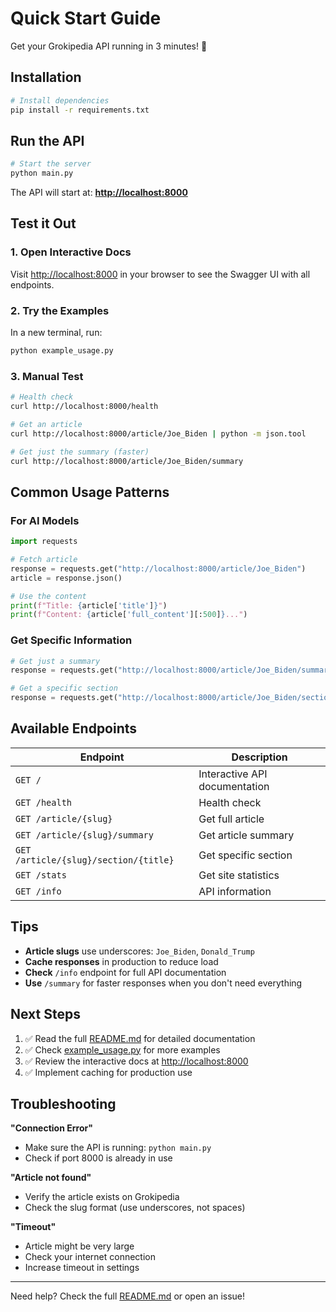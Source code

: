 # Quick Start Guide

Get your Grokipedia API running in 3 minutes! 🚀

## Installation

```bash
# Install dependencies
pip install -r requirements.txt
```

## Run the API

```bash
# Start the server
python main.py
```

The API will start at: **<http://localhost:8000>**

## Test it Out

### 1. Open Interactive Docs

Visit <http://localhost:8000> in your browser to see the Swagger UI with all endpoints.

### 2. Try the Examples

In a new terminal, run:

```bash
python example_usage.py
```

### 3. Manual Test

```bash
# Health check
curl http://localhost:8000/health

# Get an article
curl http://localhost:8000/article/Joe_Biden | python -m json.tool

# Get just the summary (faster)
curl http://localhost:8000/article/Joe_Biden/summary
```

## Common Usage Patterns

### For AI Models

```python
import requests

# Fetch article
response = requests.get("http://localhost:8000/article/Joe_Biden")
article = response.json()

# Use the content
print(f"Title: {article['title']}")
print(f"Content: {article['full_content'][:500]}...")
```

### Get Specific Information

```python
# Get just a summary
response = requests.get("http://localhost:8000/article/Joe_Biden/summary")

# Get a specific section
response = requests.get("http://localhost:8000/article/Joe_Biden/section/Presidency")
```

## Available Endpoints

| Endpoint | Description |
|----------|-------------|
| `GET /` | Interactive API documentation |
| `GET /health` | Health check |
| `GET /article/{slug}` | Get full article |
| `GET /article/{slug}/summary` | Get article summary |
| `GET /article/{slug}/section/{title}` | Get specific section |
| `GET /stats` | Get site statistics |
| `GET /info` | API information |

## Tips

- **Article slugs** use underscores: `Joe_Biden`, `Donald_Trump`
- **Cache responses** in production to reduce load
- **Check** `/info` endpoint for full API documentation
- **Use** `/summary` for faster responses when you don't need everything

## Next Steps

1. ✅ Read the full [README.md](README.md) for detailed documentation
2. ✅ Check [example_usage.py](example_usage.py) for more examples
3. ✅ Review the interactive docs at <http://localhost:8000>
4. ✅ Implement caching for production use

## Troubleshooting

**"Connection Error"**

- Make sure the API is running: `python main.py`
- Check if port 8000 is already in use

**"Article not found"**

- Verify the article exists on Grokipedia
- Check the slug format (use underscores, not spaces)

**"Timeout"**

- Article might be very large
- Check your internet connection
- Increase timeout in settings

---

Need help? Check the full [README.md](README.md) or open an issue!
